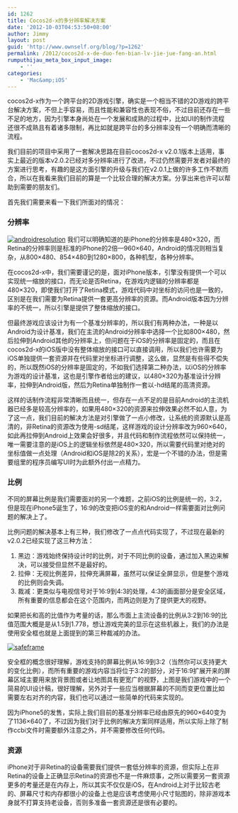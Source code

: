 ```yaml
---
id: 1262
title: Cocos2d-x的多分辨率解决方案
date: '2012-10-03T04:53:50+08:00'
author: Jimmy
layout: post
guid: 'http://www.ownself.org/blog/?p=1262'
permalink: /2012/cocos2d-x-de-duo-fen-bian-lv-jie-jue-fang-an.html
rumputhijau_meta_box_input_image:
    - ''
categories:
    - 'Mac&amp;iOS'
---
```


cocos2d-x作为一个跨平台的2D游戏引擎，确实是一个相当不错的2D游戏的跨平台解决方案，不但上手容易，而且性能和兼容性也表现不俗，不过目前还存在一些不足的地方，因为引擎本身尚处在一个发展和成熟的过程中，比如UI的制作流程还很不成熟且有着诸多限制，再比如就是跨平台的多分辨率没有一个明确而清晰的流程。

我们目前的项目中采用了一套解决思路在目前cocos2d-x v2.0.1版本上适用，事实上最近的版本v2.0.2已经对多分辨率进行了改进，不过仍然需要开发者对最终的方案进行思考，有趣的是这方面引擎的升级与我们在v2.0.1上做的许多工作不默而合，所以在我看来我们目前的算是一个比较合理的解决方案。分享出来也许可以帮助到需要的朋友们。

首先我们需要来看一下我们所面对的情况：

### 分辨率

[![androidresolution](/wp-content/uploads/2012/10/androidresolution_thumb.png "androidresolution")](/wp-content/uploads/2012/10/androidresolution.png) 我们可以明确知道的是iPhone的分辨率是480×320，而Retina的分辨率则是标准的iPhone的2倍—960×640，Android的情况则相当复杂，从800×480、854×480到1280×800，各种机型，各种分辨率。

在cocos2d-x中，我们需要谨记的是，面对iPhone版本，引擎没有提供一个可以实现统一缩放的接口，而无论是否Retina，在游戏内逻辑的分辨率都是480×320，即使我们打开了Retina模式，游戏代码中对坐标的访问也是一致的，区别是在我们需要为Retina提供一套更高分辨率的资源。而Android版本因为分辨率的不统一，所以引擎是提供了整体缩放的接口。

但最终游戏应该设计为有一个基准分辨率的，所以我们有两种办法，一种是以Android为设计基准，我们在主流的Android分辨率中选择一个比如800×480，然后拉伸到Android其他的分辨率上，但问题在于iOS的分辨率是固定的，而且在cocos2d-x的iOS版中没有整体缩放的接口可以直接调用，所以我们也许需要为iOS单独提供一套资源并在代码里对坐标进行调整，这么做，显然是有些得不偿失的，所以既然iOS的分辨率是固定的，不如我们选择第二种办法，以iOS的分辨率为游戏的设计基准，这也是引擎作者给出的建议，以480×320为基准设计分辨率，拉伸到Android版，然后为Retina单独制作一套以-hd结尾的高清资源。

这样的话制作流程非常清晰而且统一，但存在一点不足的是目前Android的主流机器已经多是较高分辨率的，如果用480×320的资源来拉伸效果必然不如人意，为了这一点，我们目前的解决方法是对引擎做了一点小修改，让系统的资源默认是高清的，非Retina的资源改为使用-sd结尾，这样游戏的设计分辨率改为960×640，如此再拉伸到Android上效果会好很多，并且代码和制作流程依然可以保持统一，唯一需要注意的是iOS上的逻辑坐标依然是480×320，所以需要代码里对绝对的坐标值做一点处理（Android和iOS是除2的关系），宏是一个不错的办法，但是需要组里的程序员编写UI时为此额外付出一点精力。

### 比例

不同的屏幕比例是我们需要面对的另一个难题，之前iOS的比例是统一的，3:2，但是现在iPhone5诞生了，16:9的改变把iOS变的和Android一样需要面对比例问题的解决上了。

比例问题的解决基本上有三种，我们修改了一点点代码实现了，不过现在最新的v2.0.2已经实现了这三种方法：

1. 黑边：游戏始终保持设计时的比例，对于不同比例的设备，通过加入黑边来解决，可以接受但显然不是最好的。
2. 拉伸：无视比例差异，拉伸充满屏幕，虽然可以保证全屏显示，但是整个游戏的比例则会失调。
3. 裁减：更类似与电视信号对于16:9到4:3的处理，4:3的画面部分是安全区域，所有重要的信息都会在这个范围内，而两边则是为了提供更大的视野。

如果把长和高的比值作为考量的话，那么市面上主流设备的比例从3:2到16:9的比值范围大概是是从1.5到1.778，想让游戏完美的显示在这些机器上，我们的办法是使用安全框也就是上面提到的第三种裁减的办法。

[![safeframe](/wp-content/uploads/2012/10/safeframe_thumb.jpg "safeframe")](/wp-content/uploads/2012/10/safeframe.jpg)

安全框的概念很好理解，游戏支持的屏幕比例从16:9到3:2（当然你可以支持更大的变化比例），而所有重要的游戏内容当将位于3:2的部分，对于16:9扩展开来的屏幕区域主要用来放背景图或者让地图具有更宽广的视野，上图是我们游戏中的一个简易的UI设计稿，很好理解，另外对于一些应当根据屏幕的不同而变更位置比如需要左右对齐的内容，我们也可以通过一些简单的代码来实现的。

因为iPhone5的发售，实际上我们目前的基准分辨率已经由原先的960×640变为了1136×640了，不过因为我们对于比例的解决方案同样适用，所以实际上除了制作ccbi文件时需要额外注意之外，并不需要修改任何代码。

### 资源

iPhone对于非Retina的设备需要我们提供一套低分辨率的资源，但实际上在非Retina的设备上正确显示Retina的资源也不是一件麻烦事，之所以需要另一套资源更多的考量还是在内存上，所以其实不仅仅是iOS，在Android上对于比较古老的、屏幕尺寸和内存都很小的设备上也是应该考虑使用小尺寸贴图的，除非游戏本身就不打算支持老设备，否则多准备一套资源还是很有必要的。
